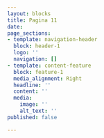 ```yaml
---
layout: blocks
title: Pagina 11
date: 
page_sections:
- template: navigation-header
  block: header-1
  logo: ''
  navigation: []
- template: content-feature
  block: feature-1
  media_alignment: Right
  headline: ''
  content: ''
  media:
    image: ''
    alt_text: ''
published: false

---
```

